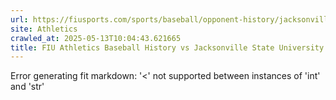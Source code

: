 ```yaml
---
url: https://fiusports.com/sports/baseball/opponent-history/jacksonville-state-university/1561
site: Athletics
crawled_at: 2025-05-13T10:04:43.621665
title: FIU Athletics Baseball History vs Jacksonville State University
---
```


Error generating fit markdown: '<' not supported between instances of 'int' and 'str'